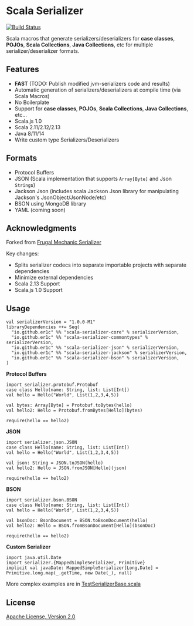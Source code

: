 Scala Serializer
================

[![Build Status](https://travis-ci.org/er1c/scala-serializer.svg?branch=main)](https://travis-ci.org/er1c/scala-serializer)


Scala macros that generate serializers/deserializers for **case classes**, **POJOs**, **Scala Collections**, **Java Collections**, etc for multiple serializer/deserializer formats.

Features
--------

* **FAST** (TODO: Publish modified jvm-serializers code and results)
* Automatic generation of serializers/deserializers at compile time (via Scala Macros)
* No Boilerplate
* Support for **case classes**, **POJOs**, **Scala Collections**, **Java Collections**, etc...
* Scala.js 1.0
* Scala 2.11/2.12/2.13
* Java 8/11/14
* Write custom type Serializers/Deserializers

Formats
-------

* Protocol Buffers
* JSON (Scala implementation that supports `Array[Byte]` and Json `String`s)
* Jackson Json (includes scala Jackson Json library for manipulating Jackson's JsonObject/JsonNode/etc)
* BSON using MongoDB library
* YAML (coming soon)

## Acknowledgments

Forked from [Frugal Mechanic Serializer](https://github.com/frugalmechanic/fm-serializer)

Key changes:

* Splits serializer codecs into separate importable projects with separate dependencies
* Minimize external dependencies
* Scala 2.13 Support
* Scala.js 1.0 Support

Usage
-----

    val serializerVersion = "1.0.0-M1"
    libraryDependencies ++= Seq(
      "io.github.er1c" %% "scala-serializer-core" % serializerVersion,
      "io.github.er1c" %% "scala-serializer-commontypes" % serializerVersion,
      "io.github.er1c" %% "scala-serializer-json" % serializerVersion,
      "io.github.er1c" %% "scala-serializer-jackson" % serializerVersion,
      "io.github.er1c" %% "scala-serializer-bson" % serializerVersion,
    )

**Protocol Buffers**

    import serializer.protobuf.Protobuf
    case class Hello(name: String, list: List[Int])
    val hello = Hello("World", List(1,2,3,4,5))

    val bytes: Array[Byte] = Protobuf.toBytes(hello)
    val hello2: Hello = Protobuf.fromBytes[Hello](bytes)

    require(hello == hello2)

**JSON**

    import serializer.json.JSON
    case class Hello(name: String, list: List[Int])
    val hello = Hello("World", List(1,2,3,4,5))

    val json: String = JSON.toJSON(hello)
    val hello2: Hello = JSON.fromJSON[Hello](json)

    require(hello == hello2)

**BSON**

    import serializer.bson.BSON
    case class Hello(name: String, list: List[Int])
    val hello = Hello("World", List(1,2,3,4,5))

    val bsonDoc: BsonDocument = BSON.toBsonDocument(hello)
    val hello2: Hello = BSON.fromBsonDocument[Hello](bsonDoc)

    require(hello == hello2)

**Custom Serializer**

    import java.util.Date
    import serializer.{MappedSimpleSerializer, Primitive}
    implicit val javaDate: MappedSimpleSerializer[Long,Date] = Primitive.long.map(_.getTime, new Date(_), null)

More complex examples are in [TestSerializerBase.scala](https://github.com/er1c/scala-serializer/blob/main/core/shared/src/test/scala/serializer/TestSerializerBase.scala)


License
-------

[Apache License, Version 2.0](http://www.apache.org/licenses/LICENSE-2.0.txt)

